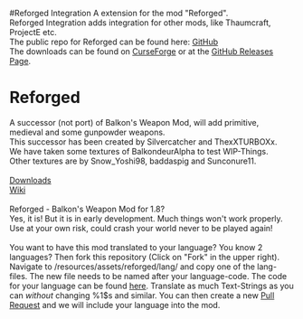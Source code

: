 #Reforged Integration
A extension for the mod "Reforged".<br>
Reforged Integration adds integration for other mods, like Thaumcraft, ProjectE etc.<br>
The public repo for Reforged can be found here: [GitHub](https://github.com/TheOnlySilverClaw/Reforged)<br>
The downloads can be found on [CurseForge](http://minecraft.curseforge.com/projects/reforged-integration/files)
or at the [GitHub Releases Page](http://github.com/ThexXTURBOXx/Reforged-Integration/releases).

# Reforged
A successor (not port) of Balkon's Weapon Mod, will add primitive, medieval and some gunpowder weapons. <br>
This successor has been created by Silvercatcher and ThexXTURBOXx. <br>
We have taken some textures of BalkondeurAlpha to test WIP-Things. <br>
Other textures are by Snow_Yoshi98, baddaspig and Sunconure11. <br>
<br>
[Downloads](https://github.com/TheOnlySilverClaw/Reforged/releases) <br>
[Wiki](https://github.com/TheOnlySilverClaw/Reforged/wiki) <br>
<br>
Reforged - Balkon's Weapon Mod for 1.8? <br>
Yes, it is! But it is in early development. Much things won't work properly. Use at your own risk, could crash your world never to be played again! <br>
<br>
You want to have this mod translated to your language? You know 2 languages? Then fork this repository (Click on "Fork" in the upper right). Navigate to /resources/assets/reforged/lang/ and copy one of the lang-files. The new file needs to be named after your language-code. The code for your language can be found [here](http://minecraft.gamepedia.com/Language#Available_languages). Translate as much Text-Strings as you can *without* changing %1$s and similar. You can then create a new [Pull Request](https://github.com/TheOnlySilverClaw/Reforged/compare) and we will include your language into the mod. <br>
